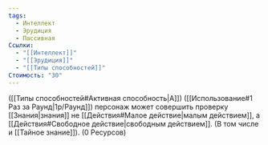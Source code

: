 ```yaml
---
tags:
  - Интеллект
  - Эрудиция
  - Пассивная
Ссылки:
  - "[[Интеллект]]"
  - "[[Эрудиция]]"
  - "[[Типы способностей]]"
Стоимость: "30"
---
```

([[Типы способностей#Активная способность|А]]) ([[Использование#1 Раз за Раунд|1р/Раунд]]) персонаж может совершить проверку [[Знания|знания]] не [[Действия#Малое действие|малым действием]], а [[Действия#Свободное действие|свободным действием]]. (В том числе и [[Тайное знание]]). (0 Ресурсов)